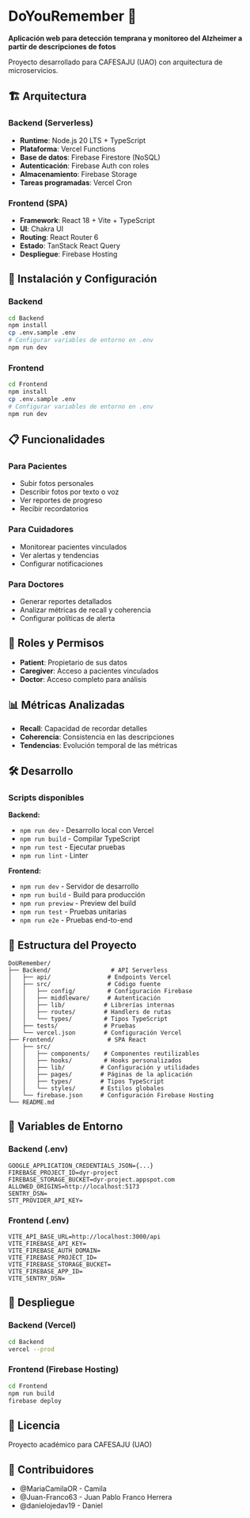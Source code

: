 # DoYouRemember 🧠

**Aplicación web para detección temprana y monitoreo del Alzheimer a partir de descripciones de fotos**

Proyecto desarrollado para CAFESAJU (UAO) con arquitectura de microservicios.

## 🏗️ Arquitectura

### Backend (Serverless)
- **Runtime**: Node.js 20 LTS + TypeScript
- **Plataforma**: Vercel Functions
- **Base de datos**: Firebase Firestore (NoSQL)
- **Autenticación**: Firebase Auth con roles
- **Almacenamiento**: Firebase Storage
- **Tareas programadas**: Vercel Cron

### Frontend (SPA)
- **Framework**: React 18 + Vite + TypeScript
- **UI**: Chakra UI
- **Routing**: React Router 6
- **Estado**: TanStack React Query
- **Despliegue**: Firebase Hosting

## 🚀 Instalación y Configuración

### Backend

```bash
cd Backend
npm install
cp .env.sample .env
# Configurar variables de entorno en .env
npm run dev
```

### Frontend

```bash
cd Frontend
npm install
cp .env.sample .env
# Configurar variables de entorno en .env
npm run dev
```

## 📋 Funcionalidades

### Para Pacientes
- Subir fotos personales
- Describir fotos por texto o voz
- Ver reportes de progreso
- Recibir recordatorios

### Para Cuidadores
- Monitorear pacientes vinculados
- Ver alertas y tendencias
- Configurar notificaciones

### Para Doctores
- Generar reportes detallados
- Analizar métricas de recall y coherencia
- Configurar políticas de alerta

## 🔐 Roles y Permisos

- **Patient**: Propietario de sus datos
- **Caregiver**: Acceso a pacientes vinculados
- **Doctor**: Acceso completo para análisis

## 📊 Métricas Analizadas

- **Recall**: Capacidad de recordar detalles
- **Coherencia**: Consistencia en las descripciones
- **Tendencias**: Evolución temporal de las métricas

## 🛠️ Desarrollo

### Scripts disponibles

**Backend:**
- `npm run dev` - Desarrollo local con Vercel
- `npm run build` - Compilar TypeScript
- `npm run test` - Ejecutar pruebas
- `npm run lint` - Linter

**Frontend:**
- `npm run dev` - Servidor de desarrollo
- `npm run build` - Build para producción
- `npm run preview` - Preview del build
- `npm run test` - Pruebas unitarias
- `npm run e2e` - Pruebas end-to-end

## 📁 Estructura del Proyecto

```
DoURemember/
├── Backend/                 # API Serverless
│   ├── api/                # Endpoints Vercel
│   ├── src/                # Código fuente
│   │   ├── config/         # Configuración Firebase
│   │   ├── middleware/     # Autenticación
│   │   ├── lib/           # Librerías internas
│   │   ├── routes/        # Handlers de rutas
│   │   └── types/         # Tipos TypeScript
│   ├── tests/             # Pruebas
│   └── vercel.json        # Configuración Vercel
├── Frontend/               # SPA React
│   ├── src/
│   │   ├── components/    # Componentes reutilizables
│   │   ├── hooks/         # Hooks personalizados
│   │   ├── lib/          # Configuración y utilidades
│   │   ├── pages/        # Páginas de la aplicación
│   │   ├── types/        # Tipos TypeScript
│   │   └── styles/       # Estilos globales
│   └── firebase.json     # Configuración Firebase Hosting
└── README.md
```

## 🔧 Variables de Entorno

### Backend (.env)
```env
GOOGLE_APPLICATION_CREDENTIALS_JSON={...}
FIREBASE_PROJECT_ID=dyr-project
FIREBASE_STORAGE_BUCKET=dyr-project.appspot.com
ALLOWED_ORIGINS=http://localhost:5173
SENTRY_DSN=
STT_PROVIDER_API_KEY=
```

### Frontend (.env)
```env
VITE_API_BASE_URL=http://localhost:3000/api
VITE_FIREBASE_API_KEY=
VITE_FIREBASE_AUTH_DOMAIN=
VITE_FIREBASE_PROJECT_ID=
VITE_FIREBASE_STORAGE_BUCKET=
VITE_FIREBASE_APP_ID=
VITE_SENTRY_DSN=
```

## 🚀 Despliegue

### Backend (Vercel)
```bash
cd Backend
vercel --prod
```

### Frontend (Firebase Hosting)
```bash
cd Frontend
npm run build
firebase deploy
```

## 📝 Licencia

Proyecto académico para CAFESAJU (UAO)

## 👥 Contribuidores

- @MariaCamilaOR - Camila
- @Juan-Franco63 - Juan Pablo Franco Herrera  
- @danielojedav19 - Daniel
